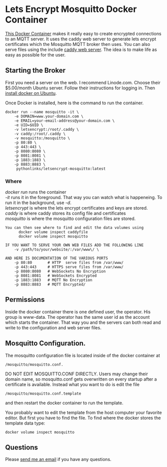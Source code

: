 # Lets Encrypt Mosquitto Docker Container  

[This Docker Container](https://hub.docker.com/r/pythonlinks/letsencrypt-mosquitto) makes it really easy to create encrypted connections to an MQTT server.  It uses the caddy web server to generate lets encrypt certificates which the Mosquitto MQTT broker then uses.  You can also serve files using the include [caddy web server](https://caddyserver.com/v1/).  The idea is to make life as easy as possible for the user. 

## Starting the Broker
First you need a server on the web.  I recommend Linode.com.  Choose their $5.00/month Ubuntu server.  Follow their instructions for logging in.  Then [install docker on Ubuntu](https://phoenixnap.com/kb/how-to-install-docker-on-ubuntu-18-04).  

Once Docker is installed, here is the command to run the container.  

```
docker run --name mosquitto -it \
    -e DOMAIN=www.your-domain.com \
    -e EMAIL=your-email-address@your-domain.com \
    -e UID=$UID \
    -v letsencrypt:/root/.caddy \
    -v caddy:/root/.caddy \
    -v mosquitto:/mosquitto \
    -p 80:80 \
    -p 443:443 \
    -p 8080:8080 \
    -p 8081:8081 \
    -p 1883:1883 \
    -p 8883:8883 \
     pythonlinks/letsencrypt-mosquitto:latest

```
 ### Where 
   *docker run* runs the container 
   <br>
   *-it* runs it in the foreground.  That way you can watch what is happeneing. 
   To run it in the background, use -*d*.  
   *letsencrypt* is where the lets encrypt certificates and keys are stored. 
   <br>
   *caddy* is where caddy stores its config file and certificates
   <br>
   *mosquitto* is where the mosquitto configuration files are stored.
```
You can then see where to find and edit the data volumes using 
      docker volume inspect caddyfile
      docker volume inspect mosquitto

IF YOU WANT TO SERVE YOUR OWN WEB FILES ADD THE FOLLOWING LINE
    -v /path/to/your/website/:/var/www\/ \

AND HERE IS DOCUMENTATION OF THE VARIOUS PORTS
    -p 80:80       # HTTP  serve files from /var/www/
    -p 443:443     # HTTPS serve files from /var/www/
    -p 8080:8080   # WebSockets No Encryption 
    -p 8081:8081   # WebSockets Encrypted
    -p 1883:1883   # MQTT No Encryption 
    -p 8883:8883   # MQTT Encrypted/

```
## Permissions
Inside the docker container there is one defined user, the operator.  His group is www-data.
The operator has the same user id as the account which starts the container.  That way 
you and the servers can both read and write to the configuration and web server files. 

## Mosquitto Configuration. 
The mosquitto configuration file is located inside of the docker container at 
```
/mosquitto/mosquitto.conf.  
```
DO NOT EDIT MOSQUITTO.CONF DIRECTLY. 
Users may change their domain name, so
mosquitto.conf gets overwritten on every startup
after a certificate is available. 
Instead what you want to do is edit the file
```
/mosquitto/mosquitto.conf.template
```
and then restart the docker container to run the template.

You probably want to edit the template from the host computer your favorite editor.
But  first you have to find the file. To find where the
docker stores the template data type:
```
docker volume inspect mosquitto
```

## Questions
<p> Please <a href="mailto:lozinski@PythonLinks.info">send me an email</a>
if you have any questions.  
</p>    


